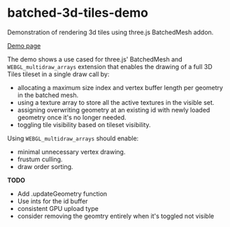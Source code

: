 # batched-3d-tiles-demo

Demonstration of rendering 3d tiles using three.js BatchedMesh addon.

[Demo page](https://gkjohnson.github.io/batched-3d-tiles-demo/)

The demo shows a use cased for three.js' BatchedMesh and `WEBGL_multidraw_arrays` extension that enables the drawing of a full 3D Tiles tileset in a single draw call by:

- allocating a maximum size index and vertex buffer length per geometry in the batched mesh.
- using a texture array to store all the active textures in the visible set.
- assigning overwriting geometry at an existing id with newly loaded geometry once it's no longer needed.
- toggling tile visibility based on tileset visibility.

Using `WEBGL_multidraw_arrays` should enable:
- minimal unnecessary vertex drawing.
- frustum culling.
- draw order sorting.

**TODO**
- Add .updateGeometry function
- Use ints for the id buffer
- consistent GPU upload type
- consider removing the geomtry entirely when it's toggled not visible
